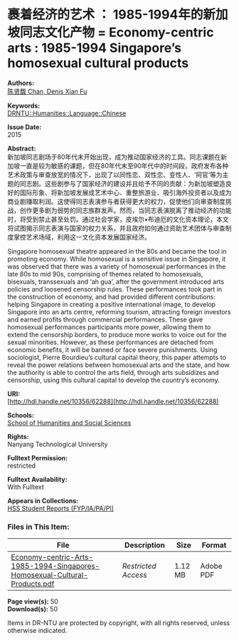 # 裹着经济的艺术 ： 1985-1994年的新加坡同志文化产物 = Economy-centric arts : 1985-1994 Singapore’s homosexual cultural products

**Authors:**  
[陈贤馥 Chan, Denis Xian Fu](https://dspace.ntu.edu.sg/handle/10356/62288)

**Keywords:**  
[DRNTU::Humanities::Language::Chinese](https://dspace.ntu.edu.sg/browse?type=subject&value=DRNTU%3A%3AHumanities%3A%3ALanguage%3A%3AChinese&value_lang=en_US)

**Issue Date:**  
2015

**Abstract:**  
新加坡同志剧场于80年代末开始出现，成为推动国家经济的工具。同志课题在新加坡一直是较为敏感的课题，但在80年代末至90年代中的时间段，政府发布各种艺术政策与审查放宽的情况下，出现了以同性恋、双性恋、变性人、‘阿官’等为主题的同志剧。这些剧参与了国家经济的建设并且给予不同的贡献：为新加坡塑造良好的国际形象、将新加坡发展成艺术中心、重整旅游业、吸引海外投资者以及成为商业剧赚取利润。这使得同志表演参与者获得更大的权力，促使他们向审查制度挑战，创作更多剧为弱势的同志族群发声。然而，当同志表演脱离了推动经济的功能时，将受到禁止甚至处罚。通过社会学家，皮埃尔•布迪厄的文化资本理论，本文将试图揭示同志表演与国家的权力关系，并且政府如何通过资助艺术团体与审查制度掌控艺术场域，利用这一文化资本发展国家经济。  

Singapore homosexual theatre appeared in the 80s and became the tool in promoting economy. While homosexual is a sensitive issue in Singapore, it was observed that there was a variety of homosexual performances in the late 80s to mid 90s, comprising of themes related to homosexuals, bisexuals, transsexuals and ‘ah gua’, after the government introduced arts policies and loosened censorship rules. These performances took part in the construction of economy, and had provided different contributions: helping Singapore in creating a positive international image, to develop Singapore into an arts centre, reforming tourism, attracting foreign investors and earned profits through commercial performances. These gave homosexual performances participants more power, allowing them to extend the censorship borders, to produce more works to voice out for the sexual minorities. However, as these performances are detached from economic benefits, it will be banned or face severe punishments. Using sociologist, Pierre Bourdieu’s cultural capital theory, this paper attempts to reveal the power relations between homosexual arts and the state, and how the authority is able to control the arts field, through arts subsidizes and censorship, using this cultural capital to develop the country’s economy.

**URI:**  
[http://hdl.handle.net/10356/62288](http://hdl.handle.net/10356/62288)

**Schools:**  
[School of Humanities and Social Sciences](https://dspace.ntu.edu.sg/browse?type=dspaceitemschool&authority=ou00012&authority_lang=en_US)

**Rights:**  
Nanyang Technological University

**Fulltext Permission:**  
restricted

**Fulltext Availability:**  
With Fulltext

**Appears in Collections:**  
[HSS Student Reports (FYP/IA/PA/PI)](http://dspace.ntu.edu.sg/handle/10356/1415)

### Files in This Item:

| File | Description | Size | Format |
|------|-------------|------|--------|
| [Economy-centric-Arts-1985-1994-Singapores-Homosexual-Cultural-Products.pdf](http://dspace.ntu.edu.sg/bitstream/10356/62288/1/Economy-centric-Arts-1985-1994-Singapores-Homosexual-Cultural-Products.pdf) | _Restricted Access_ | 1.12 MB | Adobe PDF |

**Page view(s):** 50  
**Download(s):** 50  

Items in DR-NTU are protected by copyright, with all rights reserved, unless otherwise indicated.
<!-- tcd_original_link https://dr.ntu.edu.sg/handle/10356/62288 -->
